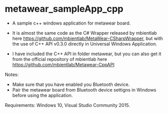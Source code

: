 # metawear_sampleApp_cpp

- A sample c++ windows application for metawear board. 
- It is almost the same code as the C# Wrapper released by mbientlab here https://github.com/mbientlab/MetaWear-CSharpWrapper, but with the use of C++ API v0.3.0 directly in Universal Windows Application. 

- I have included the C++ API in folder metawear, but you can also get it from the official repository of mbientlab here https://github.com/mbientlab/Metawear-CppAPI

Notes:
- Make sure that you have enabled you Bluetooth device.
- Pair the metawear board from Bluetooth device settigns in Windows before using the application.

Requirements: Windows 10, Visual Studio Community 2015.
